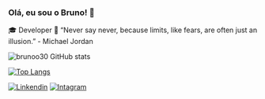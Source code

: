 ### Olá, eu sou o Bruno! 👾

🎓 Developer
🧠 “Never say never, because limits, like fears, are often just an illusion.” - Michael Jordan

   ![brunoo30 GitHub stats](https://github-readme-stats.vercel.app/api?username=brunoo30&show_icons=true&theme=radical)


   [![Top Langs](https://github-readme-stats.vercel.app/api/top-langs/?username=brunoo30&layout=donut-vertical)](https://github.com/brunoo30/github-readme-stats)

[![Linkendin](		https://img.shields.io/badge/LinkedIn-0077B5?style=for-the-badge&logo=linkedin&logoColor=white)](https://www.linkedin.com/in/bruno-tadeu-12a78a214)
[![Intagram](		https://img.shields.io/badge/Instagram-E4405F?style=for-the-badge&logo=instagram&logoColor=white)](https://www.instagram.com/brunoo46_/)


